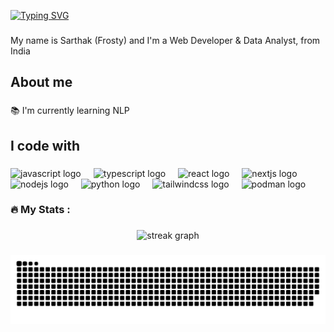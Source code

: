 [![Typing SVG](https://readme-typing-svg.demolab.com?font=Fira+Code&pause=1000&color=1554BE&width=435&lines=Hi+There+!;I'm+Sarthak+a.k.a+Frosty)](https://git.io/typing-svg)

###

<p align="left">My name is Sarthak (Frosty) and I'm a Web Developer & Data Analyst, from India</p>

###

<h2 align="left">About me</h2>

###

<p align="left">📚 I'm currently learning NLP</p>

###

<h2 align="left">I code with</h2>

###

<div align="left">
  <img src="https://cdn.jsdelivr.net/gh/devicons/devicon/icons/javascript/javascript-original.svg" height="40" alt="javascript logo"  />
  <img width="12" />
  <img src="https://cdn.jsdelivr.net/gh/devicons/devicon/icons/typescript/typescript-original.svg" height="40" alt="typescript logo"  />
  <img width="12" />
  <img src="https://cdn.jsdelivr.net/gh/devicons/devicon/icons/react/react-original.svg" height="40" alt="react logo"  />
  <img width="12" />
  <img src="https://cdn.jsdelivr.net/gh/devicons/devicon/icons/nextjs/nextjs-original.svg" height="40" alt="nextjs logo"  />
  <img width="12" />
  <img src="https://cdn.jsdelivr.net/gh/devicons/devicon/icons/nodejs/nodejs-original.svg" height="40" alt="nodejs logo"  />
  <img width="12" />
  <img src="https://cdn.jsdelivr.net/gh/devicons/devicon/icons/python/python-original.svg" height="40" alt="python logo"  />
  <img width="12" />
  <img src="https://cdn.simpleicons.org/tailwindcss/06B6D4" height="40" alt="tailwindcss logo"  />
  <img width="12" />
  <img src="https://cdn.jsdelivr.net/gh/devicons/devicon/icons/podman/podman-original.svg" height="40" alt="podman logo"  />
</div>

###

<h3 align="left">🔥   My Stats :</h3>

###

<div align="center">
  <img src="https://streak-stats.demolab.com?user=Frosty-8&locale=en&mode=daily&theme=dark&hide_border=false&border_radius=5&order=3" height="220" alt="streak graph"  />
</div>

###

<picture>
  <source media="(prefers-color-scheme: dark)" srcset="https://raw.githubusercontent.com/Frosty-8/Frosty-8/output/github-snake-dark.svg" />
  <source media="(prefers-color-scheme: light)" srcset="https://raw.githubusercontent.com/Frosty-8/Frosty-8/output/github-snake.svg" />
  <img alt="github-snake" src="https://raw.githubusercontent.com/Frosty-8/Frosty-8/output/github-snake.svg" />
</picture>
